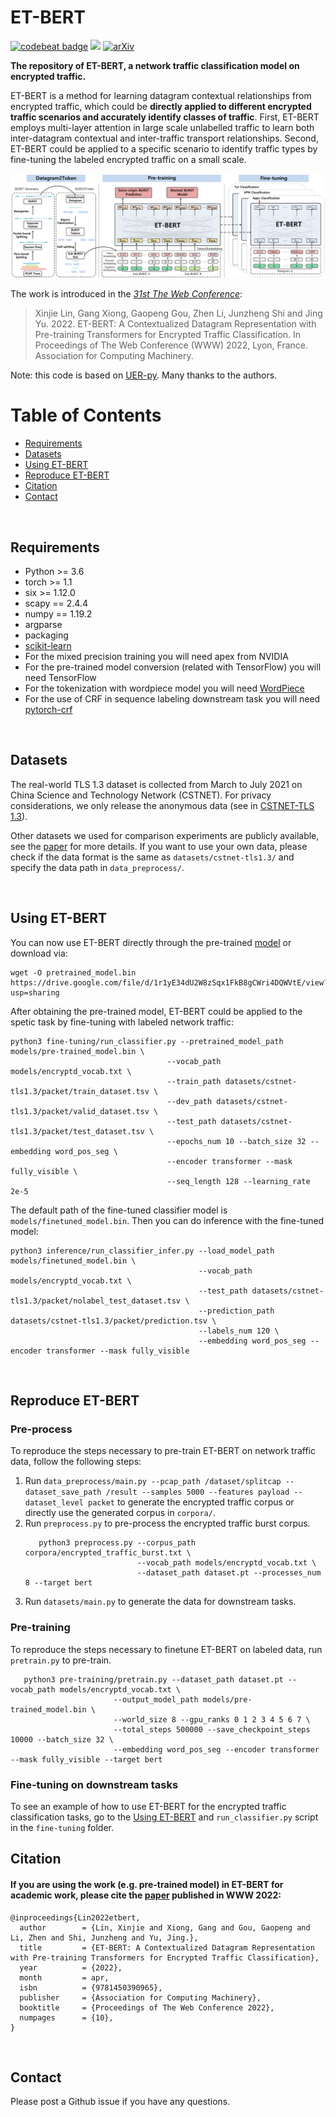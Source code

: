# ET-BERT

[![codebeat badge](https://codebeat.co/badges/f75fab90-6d00-44b4-bb42-d19067400243)](https://codebeat.co/projects/github-com-linwhitehat-et-bert-main)
![](https://img.shields.io/badge/license-MIT-000000.svg)
[![arXiv](https://img.shields.io/badge/arXiv-1909.05658-<color>.svg)](https://arxiv.org)

**The repository of ET-BERT, a network traffic classification model on encrypted traffic.**

ET-BERT is a method for learning datagram contextual relationships from encrypted traffic, which could be **directly applied to different encrypted traffic scenarios and accurately identify classes of traffic**. First, ET-BERT employs multi-layer attention in large scale unlabelled traffic to learn both inter-datagram contextual and inter-traffic transport relationships. Second, ET-BERT could be applied to a specific scenario to identify traffic types by fine-tuning the labeled encrypted traffic on a small scale.

![The framework of ET-BERT](images/etbert.png)

The work is introduced in the *[31st The Web Conference](https://www2022.thewebconf.org/)*:
> Xinjie Lin, Gang Xiong, Gaopeng Gou, Zhen Li, Junzheng Shi and Jing Yu. 2022. ET-BERT: A Contextualized Datagram Representation with Pre-training Transformers for Encrypted Traffic Classification. In Proceedings of The Web Conference (WWW) 2022, Lyon, France. Association for Computing Machinery. 

Note: this code is based on [UER-py](https://github.com/dbiir/UER-py). Many thanks to the authors.
<br/>

Table of Contents
=================
  * [Requirements](#requirements)
  * [Datasets](#datasets)
  * [Using ET-BERT](#using-et-bert)
  * [Reproduce ET-BERT](#reproduce-et-bert)
  * [Citation](#citation)
  * [Contact](#contact)
<br/>

## Requirements
* Python >= 3.6
* torch >= 1.1
* six >= 1.12.0
* scapy == 2.4.4
* numpy == 1.19.2
* argparse
* packaging
* [scikit-learn](https://scikit-learn.org/stable/)
* For the mixed precision training you will need apex from NVIDIA
* For the pre-trained model conversion (related with TensorFlow) you will need TensorFlow
* For the tokenization with wordpiece model you will need [WordPiece](https://github.com/huggingface/tokenizers)
* For the use of CRF in sequence labeling downstream task you will need [pytorch-crf](https://github.com/kmkurn/pytorch-crf)
<br/>

## Datasets
The real-world TLS 1.3 dataset is collected from March to July 2021 on China Science and Technology Network (CSTNET). For privacy considerations, we only release the anonymous data (see in [CSTNET-TLS 1.3](CSTNET-TLS%201.3/readme.md)).

Other datasets we used for comparison experiments are publicly available, see the [paper]() for more details. If you want to use your own data, please check if the data format is the same as `datasets/cstnet-tls1.3/` and specify the data path in `data_preprocess/`.

<br/>

## Using ET-BERT
You can now use ET-BERT directly through the pre-trained [model](https://drive.google.com/file/d/1r1yE34dU2W8zSqx1FkB8gCWri4DQWVtE/view?usp=sharing) or download via:
```
wget -O pretrained_model.bin https://drive.google.com/file/d/1r1yE34dU2W8zSqx1FkB8gCWri4DQWVtE/view?usp=sharing
```

After obtaining the pre-trained model, ET-BERT could be applied to the spetic task by fine-tuning with labeled network traffic:
```
python3 fine-tuning/run_classifier.py --pretrained_model_path models/pre-trained_model.bin \
                                   --vocab_path models/encryptd_vocab.txt \
                                   --train_path datasets/cstnet-tls1.3/packet/train_dataset.tsv \
                                   --dev_path datasets/cstnet-tls1.3/packet/valid_dataset.tsv \
                                   --test_path datasets/cstnet-tls1.3/packet/test_dataset.tsv \
                                   --epochs_num 10 --batch_size 32 --embedding word_pos_seg \
                                   --encoder transformer --mask fully_visible \
                                   --seq_length 128 --learning_rate 2e-5
```

The default path of the fine-tuned classifier model is `models/finetuned_model.bin`. Then you can do inference with the fine-tuned model:
```
python3 inference/run_classifier_infer.py --load_model_path models/finetuned_model.bin \
                                          --vocab_path models/encryptd_vocab.txt \
                                          --test_path datasets/cstnet-tls1.3/packet/nolabel_test_dataset.tsv \
                                          --prediction_path datasets/cstnet-tls1.3/packet/prediction.tsv \
                                          --labels_num 120 \
                                          --embedding word_pos_seg --encoder transformer --mask fully_visible
```
<br/>

## Reproduce ET-BERT
### Pre-process
To reproduce the steps necessary to pre-train ET-BERT on network traffic data, follow the following steps:
 1. Run `data_preprocess/main.py --pcap_path /dataset/splitcap --dataset_save_path /result --samples 5000 --features payload --dataset_level packet` to generate the encrypted traffic corpus or directly use the generated corpus in `corpora/`.
 2. Run `preprocess.py` to pre-process the encrypted traffic burst corpus.
    ```
       python3 preprocess.py --corpus_path corpora/encrypted_traffic_burst.txt \
                             --vocab_path models/encryptd_vocab.txt \
                             --dataset_path dataset.pt --processes_num 8 --target bert
    ```
 3. Run `datasets/main.py` to generate the data for downstream tasks.

### Pre-training
To reproduce the steps necessary to finetune ET-BERT on labeled data, run `pretrain.py` to pre-train.
```
   python3 pre-training/pretrain.py --dataset_path dataset.pt --vocab_path models/encryptd_vocab.txt \
                       --output_model_path models/pre-trained_model.bin \
                       --world_size 8 --gpu_ranks 0 1 2 3 4 5 6 7 \
                       --total_steps 500000 --save_checkpoint_steps 10000 --batch_size 32 \
                       --embedding word_pos_seg --encoder transformer --mask fully_visible --target bert
```

### Fine-tuning on downstream tasks
To see an example of how to use ET-BERT for the encrypted traffic classification tasks, go to the [Using ET-BERT](#using-et-bert) and `run_classifier.py` script in the `fine-tuning` folder.
<br/>

## Citation
#### If you are using the work (e.g. pre-trained model) in ET-BERT for academic work, please cite the [paper](https://arxiv.org) published in WWW 2022:

```
@inproceedings{Lin2022etbert,
  author        = {Lin, Xinjie and Xiong, Gang and Gou, Gaopeng and Li, Zhen and Shi, Junzheng and Yu, Jing.},
  title         = {ET-BERT: A Contextualized Datagram Representation with Pre-training Transformers for Encrypted Traffic Classification},
  year          = {2022},
  month         = apr,
  isbn          = {9781450390965},
  publisher     = {Association for Computing Machinery},
  booktitle     = {Proceedings of The Web Conference 2022},
  numpages      = {10},
}
```

<br/>

## Contact
Please post a Github issue if you have any questions.
